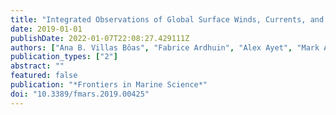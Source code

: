 ```yaml
---
title: "Integrated Observations of Global Surface Winds, Currents, and Waves: Requirements and Challenges for the Next Decade"
date: 2019-01-01
publishDate: 2022-01-07T22:08:27.429111Z
authors: ["Ana B. Villas Bôas", "Fabrice Ardhuin", "Alex Ayet", "Mark A. Bourassa", "Peter Brandt", "Betrand Chapron", "Bruce D. Cornuelle", "J. T. Farrar", "Melanie R. Fewings", "Baylor Fox-Kemper", "Sarah T. Gille", "Christine Gommenginger", "Patrick Heimbach", "Momme C. Hell", "Qing Li", "Matthew R. Mazloff", "Sophia T. Merrifield", "Alexis Mouche", "Marie H. Rio", "Ernesto Rodriguez", "Jamie D. Shutler", "Aneesh C. Subramanian", "Eric J. Terrill", "Michel Tsamados", "Clement Ubelmann", "Erik \noopsortsebillevan Sebille"]
publication_types: ["2"]
abstract: ""
featured: false
publication: "*Frontiers in Marine Science*"
doi: "10.3389/fmars.2019.00425"
---
```


